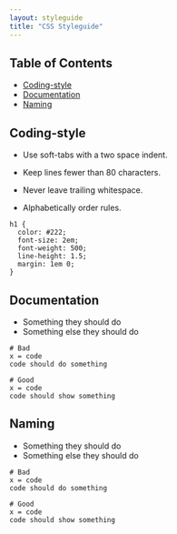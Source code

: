 ```yaml
---
layout: styleguide
title: "CSS Styleguide"
---
```


## Table of Contents
* [Coding-style](#coding-style)
* [Documentation](#documentation)
* [Naming](#naming)

## <a id='coding-style'></a>Coding-style
* Use soft-tabs with a two space indent.
* Keep lines fewer than 80 characters.
* Never leave trailing whitespace.

* Alphabetically order rules.

```
h1 {
  color: #222;
  font-size: 2em;
  font-weight: 500;
  line-height: 1.5;
  margin: 1em 0;
}
```

## <a id='documentation'></a>Documentation
* Something they should do
* Something else they should do

```
# Bad
x = code
code should do something

# Good
x = code
code should show something
```

## <a id='naming'></a>Naming
* Something they should do
* Something else they should do

```
# Bad
x = code
code should do something

# Good
x = code
code should show something
```